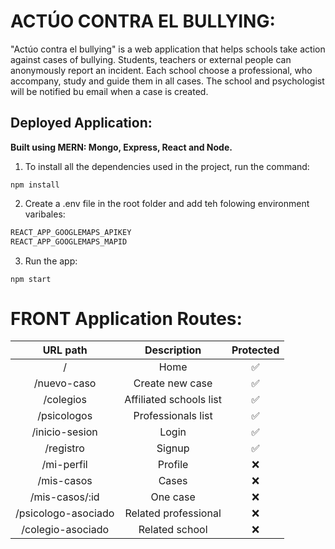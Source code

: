 # ACTÚO CONTRA EL BULLYING: 

"Actúo contra el bullying" is a web application that helps schools take action against cases of bullying. Students, teachers or external people can anonymously report an incident. Each school choose a professional, who accompany, study and guide them in all cases. The school and psychologist will be notified bu email when a case is created.

## Deployed Application:

**Built using MERN: Mongo, Express, React and Node.**

1. To install all the dependencies used in the project, run the command:

```
npm install
```

2. Create a .env file in the root folder and add teh folowing environment varibales:
```bash
REACT_APP_GOOGLEMAPS_APIKEY
REACT_APP_GOOGLEMAPS_MAPID
```

3. Run the app:
```
npm start
```


# FRONT Application Routes:

|          URL path          |        Description        |  Protected  |
| :------------------------: | :-----------------------: | :---------: |
|  /                         |  Home                     |     ✅      |
|  /nuevo-caso               |  Create new case          |     ✅      |
|  /colegios                 |  Affiliated schools list  |     ✅      |
|  /psicologos               |  Professionals list       |     ✅      |
|  /inicio-sesion            |  Login                    |     ✅      |
|  /registro                 |  Signup                   |     ✅      |
|  /mi-perfil                |  Profile                  |     ❌      |
|  /mis-casos                |  Cases                    |     ❌      |
|  /mis-casos/:id            |  One case                 |     ❌      |
|  /psicologo-asociado       |  Related professional     |     ❌      |
|  /colegio-asociado         |  Related school           |     ❌      |
